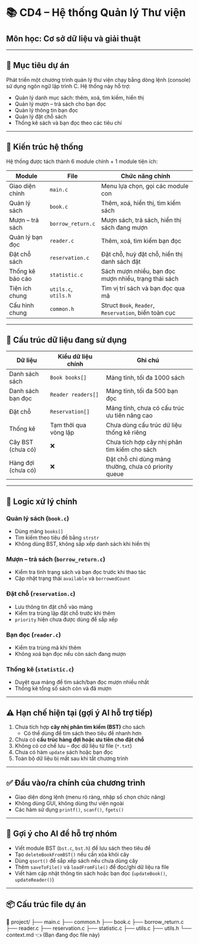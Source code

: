 # 📚 CD4 – Hệ thống Quản lý Thư viện
## Môn học: Cơ sở dữ liệu và giải thuật

---

## 🎯 Mục tiêu dự án

Phát triển một chương trình quản lý thư viện chạy bằng dòng lệnh (console) sử dụng ngôn ngữ lập trình C. Hệ thống này hỗ trợ:

- Quản lý danh mục sách: thêm, xoá, tìm kiếm, hiển thị
- Quản lý mượn – trả sách cho bạn đọc
- Quản lý thông tin bạn đọc
- Quản lý đặt chỗ sách
- Thống kê sách và bạn đọc theo các tiêu chí

---

## 🧱 Kiến trúc hệ thống

Hệ thống được tách thành 6 module chính + 1 module tiện ích:

| Module            | File                | Chức năng chính                               |
|-------------------|---------------------|-----------------------------------------------|
| Giao diện chính   | `main.c`            | Menu lựa chọn, gọi các module con             |
| Quản lý sách      | `book.c`            | Thêm, xoá, hiển thị, tìm kiếm sách            |
| Mượn – trả sách   | `borrow_return.c`   | Mượn sách, trả sách, hiển thị sách đang mượn  |
| Quản lý bạn đọc   | `reader.c`          | Thêm, xoá, tìm kiếm bạn đọc                   |
| Đặt chỗ sách      | `reservation.c`     | Đặt chỗ, huỷ đặt chỗ, hiển thị danh sách đặt  |
| Thống kê báo cáo  | `statistic.c`       | Sách mượn nhiều, bạn đọc mượn nhiều, trạng thái sách |
| Tiện ích chung    | `utils.c`, `utils.h`| Tìm vị trí sách và bạn đọc qua mã             |
| Cấu hình chung    | `common.h`          | Struct `Book`, `Reader`, `Reservation`, biến toàn cục |

---

## 💾 Cấu trúc dữ liệu đang sử dụng

| Dữ liệu           | Kiểu dữ liệu chính | Ghi chú                                           |
|-------------------|---------------------|---------------------------------------------------|
| Danh sách sách     | `Book books[]`       | Mảng tĩnh, tối đa 1000 sách                      |
| Danh sách bạn đọc  | `Reader readers[]`   | Mảng tĩnh, tối đa 500 bạn đọc                    |
| Đặt chỗ            | `Reservation[]`      | Mảng tĩnh, chưa có cấu trúc ưu tiên nâng cao     |
| Thống kê           | Tạm thời qua vòng lặp| Chưa dùng cấu trúc dữ liệu thống kê riêng        |
| Cây BST (chưa có)  | ❌                  | Chưa tích hợp cây nhị phân tìm kiếm cho sách     |
| Hàng đợi (chưa có) | ❌                  | Đặt chỗ chỉ dùng mảng thường, chưa có priority queue |

---

## 🧠 Logic xử lý chính

### Quản lý sách (`book.c`)
- Dùng mảng `books[]`
- Tìm kiếm theo tiêu đề bằng `strstr`
- Không dùng BST, không sắp xếp danh sách khi hiển thị

### Mượn – trả sách (`borrow_return.c`)
- Kiểm tra tình trạng sách và bạn đọc trước khi thao tác
- Cập nhật trạng thái `available` và `borrowedCount`

### Đặt chỗ (`reservation.c`)
- Lưu thông tin đặt chỗ vào mảng
- Kiểm tra trùng lặp đặt chỗ trước khi thêm
- `priority` hiện chưa được dùng để sắp xếp

### Bạn đọc (`reader.c`)
- Kiểm tra trùng mã khi thêm
- Không xoá bạn đọc nếu còn sách đang mượn

### Thống kê (`statistic.c`)
- Duyệt qua mảng để tìm sách/bạn đọc mượn nhiều nhất
- Thống kê tổng số sách còn và đã mượn

---

## ⚠️ Hạn chế hiện tại (gợi ý AI hỗ trợ tiếp)

1. Chưa tích hợp **cây nhị phân tìm kiếm (BST)** cho sách
    - Có thể dùng để tìm sách theo tiêu đề nhanh hơn
2. Chưa có **cấu trúc hàng đợi hoặc ưu tiên cho đặt chỗ**
3. Không có cơ chế lưu – đọc dữ liệu từ file (`*.txt`)
4. Chưa có hàm `update` sách hoặc bạn đọc
5. Toàn bộ dữ liệu bị mất sau khi tắt chương trình

---

## ✅ Đầu vào/ra chính của chương trình

- Giao diện dòng lệnh (menu rõ ràng, nhập số chọn chức năng)
- Không dùng GUI, không dùng thư viện ngoài
- Các hàm sử dụng `printf()`, `scanf()`, `fgets()`

---

## 🚀 Gợi ý cho AI để hỗ trợ nhóm

- Viết module BST (`bst.c`, `bst.h`) để lưu sách theo tiêu đề
- Tạo `deleteBookFromBST()` nếu cần xóa khỏi cây
- Dùng `qsort()` để sắp xếp sách nếu chưa dùng cây
- Thêm `saveToFile()` và `loadFromFile()` để đọc/ghi dữ liệu ra file
- Viết hàm cập nhật thông tin sách hoặc bạn đọc (`updateBook()`, `updateReader()`)

---

## 📦 Cấu trúc file dự án

📁 project/
├── main.c
├── common.h
├── book.c
├── borrow_return.c
├── reader.c
├── reservation.c
├── statistic.c
├── utils.c
├── utils.h
└── context.md 👈 (Bạn đang đọc file này)
